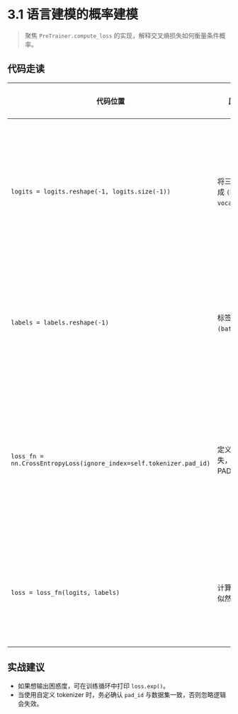 # 3.1 语言建模的概率建模

> 聚焦 `PreTrainer.compute_loss` 的实现，解释交叉熵损失如何衡量条件概率。

## 代码走读
| 代码位置 | 原理解析 | 这么做的理由 |
| --- | --- | --- |
| `logits = logits.reshape(-1, logits.size(-1))` | 将三维张量展平成 `(batch*seq, vocab)`。 | 交叉熵要求输入为二维 `[N, C]`，便于对每个 token 计算概率。 |
| `labels = labels.reshape(-1)` | 标签展平为 `(batch*seq,)`。 | 与 logits 对齐，实现逐 token 的条件概率匹配。 |
| `loss_fn = nn.CrossEntropyLoss(ignore_index=self.tokenizer.pad_id)` | 定义交叉熵损失，并忽略 PAD。 | 避免填充 token 干扰梯度，符合语言模型只预测真实 token 的目标。 |
| `loss = loss_fn(logits, labels)` | 计算条件负对数似然。 | 最大化正确 token 的概率，最小化困惑度。 |

## 实战建议
- 如果想输出困惑度，可在训练循环中打印 `loss.exp()`。
- 当使用自定义 tokenizer 时，务必确认 `pad_id` 与数据集一致，否则忽略逻辑会失效。 
